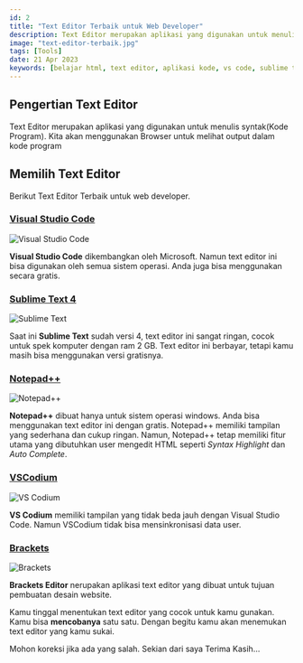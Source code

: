 ```yaml
---
id: 2
title: "Text Editor Terbaik untuk Web Developer"
description: Text Editor merupakan aplikasi yang digunakan untuk menulis kode program.
image: "text-editor-terbaik.jpg"
tags: [Tools]
date: 21 Apr 2023
keywords: [belajar html, text editor, aplikasi kode, vs code, sublime text, brackets]
---
```


## Pengertian Text Editor

Text Editor merupakan aplikasi yang digunakan untuk menulis syntak(Kode Program). Kita akan menggunakan Browser untuk melihat output dalam kode program

## Memilih Text Editor

Berikut Text Editor Terbaik untuk web developer.

### <a href="https://code.visualstudio.com/" target="_blank">Visual Studio Code</a>

![Visual Studio Code](/images/vscode.png)

**Visual Studio Code** dikembangkan oleh Microsoft. Namun text editor ini bisa digunakan oleh semua sistem operasi. Anda juga bisa menggunakan secara gratis.

### <a href="https://www.sublimetext.com" target="_blank">Sublime Text 4</a>

![Sublime Text](/images/sublime4.png)

Saat ini **Sublime Text** sudah versi 4, text editor ini sangat ringan, cocok untuk spek komputer dengan ram 2 GB. Text editor ini berbayar, tetapi kamu masih bisa menggunakan versi gratisnya.

### <a href="https://notepad-plus-plus.org/downloads/" target="_blank">Notepad++</a>

![Notepad++](/images/notepad.png)

**Notepad++** dibuat hanya untuk sistem operasi windows. Anda bisa menggunakan text editor ini dengan gratis. Notepad++ memiliki tampilan yang sederhana dan cukup ringan. Namun, Notepad++ tetap memiliki fitur utama yang dibutuhkan user mengedit HTML seperti _Syntax Highlight_ dan _Auto Complete_.

### <a href="https://vscodium.com/" target="_blank">VSCodium</a>

![VS Codium](/images/vscodium.png)

**VS Codium** memiliki tampilan yang tidak beda jauh dengan Visual Studio Code. Namun VSCodium tidak bisa mensinkronisasi data user.

### <a href="https://brackets.io/" target="_blank">Brackets</a>

![Brackets](/images/brackets.png)

**Brackets Editor** nerupakan aplikasi text editor yang dibuat untuk tujuan pembuatan desain website.

Kamu tinggal menentukan text editor yang cocok untuk kamu gunakan. Kamu bisa **mencobanya** satu satu. Dengan begitu kamu akan menemukan text editor yang kamu sukai.

Mohon koreksi jika ada yang salah. Sekian dari saya Terima Kasih...
